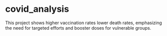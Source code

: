 # covid_analysis
This project shows higher vaccination rates lower death rates, emphasizing the need for targeted efforts and booster doses for vulnerable groups.
